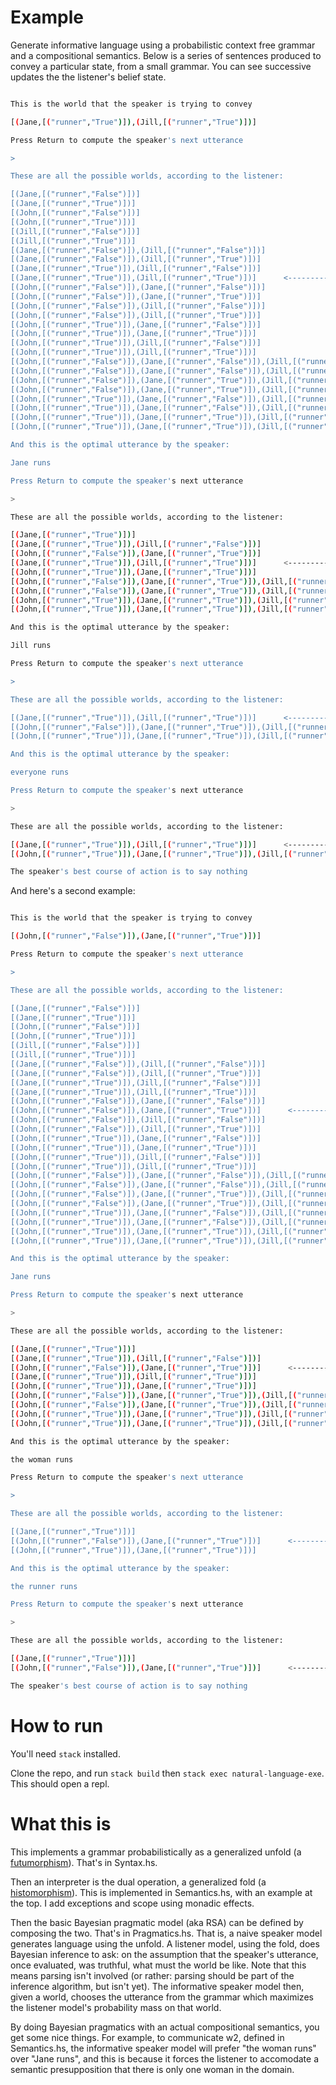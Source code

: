 # Example

Generate informative language using a probabilistic context free grammar and a compositional semantics. Below is a series of sentences produced to convey a particular state, from a small grammar. You can see successive updates the the listener's belief state.

```sh

This is the world that the speaker is trying to convey

[(Jane,[("runner","True")]),(Jill,[("runner","True")])]

Press Return to compute the speaker's next utterance

>

These are all the possible worlds, according to the listener:

[(Jane,[("runner","False")])]
[(Jane,[("runner","True")])]
[(John,[("runner","False")])]
[(John,[("runner","True")])]
[(Jill,[("runner","False")])]
[(Jill,[("runner","True")])]
[(Jane,[("runner","False")]),(Jill,[("runner","False")])]
[(Jane,[("runner","False")]),(Jill,[("runner","True")])]
[(Jane,[("runner","True")]),(Jill,[("runner","False")])]
[(Jane,[("runner","True")]),(Jill,[("runner","True")])]      <------------------------ TRUE WORLD
[(John,[("runner","False")]),(Jane,[("runner","False")])]
[(John,[("runner","False")]),(Jane,[("runner","True")])]
[(John,[("runner","False")]),(Jill,[("runner","False")])]
[(John,[("runner","False")]),(Jill,[("runner","True")])]
[(John,[("runner","True")]),(Jane,[("runner","False")])]
[(John,[("runner","True")]),(Jane,[("runner","True")])]
[(John,[("runner","True")]),(Jill,[("runner","False")])]
[(John,[("runner","True")]),(Jill,[("runner","True")])]
[(John,[("runner","False")]),(Jane,[("runner","False")]),(Jill,[("runner","False")])]
[(John,[("runner","False")]),(Jane,[("runner","False")]),(Jill,[("runner","True")])]
[(John,[("runner","False")]),(Jane,[("runner","True")]),(Jill,[("runner","False")])]
[(John,[("runner","False")]),(Jane,[("runner","True")]),(Jill,[("runner","True")])]
[(John,[("runner","True")]),(Jane,[("runner","False")]),(Jill,[("runner","False")])]
[(John,[("runner","True")]),(Jane,[("runner","False")]),(Jill,[("runner","True")])]
[(John,[("runner","True")]),(Jane,[("runner","True")]),(Jill,[("runner","False")])]
[(John,[("runner","True")]),(Jane,[("runner","True")]),(Jill,[("runner","True")])]

And this is the optimal utterance by the speaker:

Jane runs

Press Return to compute the speaker's next utterance

>

These are all the possible worlds, according to the listener:

[(Jane,[("runner","True")])]
[(Jane,[("runner","True")]),(Jill,[("runner","False")])]
[(John,[("runner","False")]),(Jane,[("runner","True")])]
[(Jane,[("runner","True")]),(Jill,[("runner","True")])]      <------------------------ TRUE WORLD
[(John,[("runner","True")]),(Jane,[("runner","True")])]
[(John,[("runner","False")]),(Jane,[("runner","True")]),(Jill,[("runner","False")])]
[(John,[("runner","False")]),(Jane,[("runner","True")]),(Jill,[("runner","True")])]
[(John,[("runner","True")]),(Jane,[("runner","True")]),(Jill,[("runner","False")])]
[(John,[("runner","True")]),(Jane,[("runner","True")]),(Jill,[("runner","True")])]

And this is the optimal utterance by the speaker:

Jill runs

Press Return to compute the speaker's next utterance

>

These are all the possible worlds, according to the listener:

[(Jane,[("runner","True")]),(Jill,[("runner","True")])]      <------------------------ TRUE WORLD
[(John,[("runner","False")]),(Jane,[("runner","True")]),(Jill,[("runner","True")])]
[(John,[("runner","True")]),(Jane,[("runner","True")]),(Jill,[("runner","True")])]

And this is the optimal utterance by the speaker:

everyone runs

Press Return to compute the speaker's next utterance

>

These are all the possible worlds, according to the listener:

[(Jane,[("runner","True")]),(Jill,[("runner","True")])]      <------------------------ TRUE WORLD
[(John,[("runner","True")]),(Jane,[("runner","True")]),(Jill,[("runner","True")])]

The speaker's best course of action is to say nothing

```

And here's a second example:

```sh

This is the world that the speaker is trying to convey

[(John,[("runner","False")]),(Jane,[("runner","True")])]

Press Return to compute the speaker's next utterance

>

These are all the possible worlds, according to the listener:

[(Jane,[("runner","False")])]
[(Jane,[("runner","True")])]
[(John,[("runner","False")])]
[(John,[("runner","True")])]
[(Jill,[("runner","False")])]
[(Jill,[("runner","True")])]
[(Jane,[("runner","False")]),(Jill,[("runner","False")])]
[(Jane,[("runner","False")]),(Jill,[("runner","True")])]
[(Jane,[("runner","True")]),(Jill,[("runner","False")])]
[(Jane,[("runner","True")]),(Jill,[("runner","True")])]
[(John,[("runner","False")]),(Jane,[("runner","False")])]
[(John,[("runner","False")]),(Jane,[("runner","True")])]      <------------------------ TRUE WORLD
[(John,[("runner","False")]),(Jill,[("runner","False")])]
[(John,[("runner","False")]),(Jill,[("runner","True")])]
[(John,[("runner","True")]),(Jane,[("runner","False")])]
[(John,[("runner","True")]),(Jane,[("runner","True")])]
[(John,[("runner","True")]),(Jill,[("runner","False")])]
[(John,[("runner","True")]),(Jill,[("runner","True")])]
[(John,[("runner","False")]),(Jane,[("runner","False")]),(Jill,[("runner","False")])]
[(John,[("runner","False")]),(Jane,[("runner","False")]),(Jill,[("runner","True")])]
[(John,[("runner","False")]),(Jane,[("runner","True")]),(Jill,[("runner","False")])]
[(John,[("runner","False")]),(Jane,[("runner","True")]),(Jill,[("runner","True")])]
[(John,[("runner","True")]),(Jane,[("runner","False")]),(Jill,[("runner","False")])]
[(John,[("runner","True")]),(Jane,[("runner","False")]),(Jill,[("runner","True")])]
[(John,[("runner","True")]),(Jane,[("runner","True")]),(Jill,[("runner","False")])]
[(John,[("runner","True")]),(Jane,[("runner","True")]),(Jill,[("runner","True")])]

And this is the optimal utterance by the speaker:

Jane runs

Press Return to compute the speaker's next utterance

>

These are all the possible worlds, according to the listener:

[(Jane,[("runner","True")])]
[(Jane,[("runner","True")]),(Jill,[("runner","False")])]
[(John,[("runner","False")]),(Jane,[("runner","True")])]      <------------------------ TRUE WORLD
[(Jane,[("runner","True")]),(Jill,[("runner","True")])]
[(John,[("runner","True")]),(Jane,[("runner","True")])]
[(John,[("runner","False")]),(Jane,[("runner","True")]),(Jill,[("runner","False")])]
[(John,[("runner","False")]),(Jane,[("runner","True")]),(Jill,[("runner","True")])]
[(John,[("runner","True")]),(Jane,[("runner","True")]),(Jill,[("runner","False")])]
[(John,[("runner","True")]),(Jane,[("runner","True")]),(Jill,[("runner","True")])]

And this is the optimal utterance by the speaker:

the woman runs

Press Return to compute the speaker's next utterance

>

These are all the possible worlds, according to the listener:

[(Jane,[("runner","True")])]
[(John,[("runner","False")]),(Jane,[("runner","True")])]      <------------------------ TRUE WORLD
[(John,[("runner","True")]),(Jane,[("runner","True")])]

And this is the optimal utterance by the speaker:

the runner runs

Press Return to compute the speaker's next utterance

>

These are all the possible worlds, according to the listener:

[(Jane,[("runner","True")])]
[(John,[("runner","False")]),(Jane,[("runner","True")])]      <------------------------ TRUE WORLD

The speaker's best course of action is to say nothing

```

# How to run

You'll need `stack` installed.

Clone the repo, and run `stack build` then `stack exec natural-language-exe`. This should open a repl.

# What this is

This implements a grammar probabilistically as a generalized unfold (a [futumorphism](https://blog.sumtypeofway.com/posts/recursion-schemes-part-4.html)). That's in Syntax.hs.

Then an interpreter is the dual operation, a generalized fold (a [histomorphism](https://blog.sumtypeofway.com/posts/recursion-schemes-part-4.html)). This is implemented in Semantics.hs, with an example at the top. I add exceptions and scope using monadic effects.


Then the basic Bayesian pragmatic model (aka RSA) can be defined by composing the two. That's in Pragmatics.hs. That is, a naive speaker model generates language using the unfold. A listener model, using the fold, does Bayesian inference to ask: on the assumption that the speaker's utterance, once evaluated, was truthful, what must the world be like. Note that this means parsing isn't involved (or rather: parsing should be part of the inference algorithm, but isn't yet). The informative speaker model then, given a world, chooses the utterance from the grammar which maximizes the listener model's probability mass on that world.

By doing Bayesian pragmatics with an actual compositional semantics, you get some nice things. For example, to communicate w2, defined in Semantics.hs, the informative speaker model will prefer "the woman runs" over "Jane runs", and this is because it forces the listener to accomodate a semantic presupposition that there is only one woman in the domain. 
